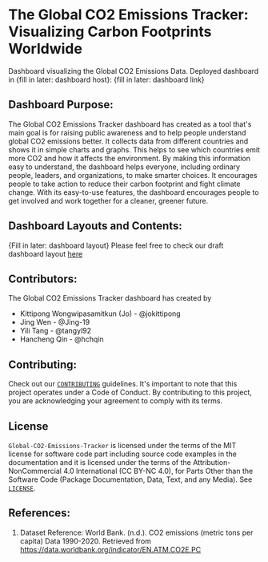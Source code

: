 # The Global CO2 Emissions Tracker: Visualizing Carbon Footprints Worldwide
Dashboard visualizing the Global CO2 Emissions Data.
Deployed dashboard in {fill in later: dashboard host}: {fill in later: dashboard link}

## Dashboard Purpose: 
The Global CO2 Emissions Tracker dashboard has created as a tool that's main goal is for raising public awareness and to help people understand global CO2 emissions better. It collects data from different countries and shows it in simple charts and graphs. This helps to see which countries emit more CO2 and how it affects the environment. By making this information easy to understand, the dashboard helps everyone, including ordinary people, leaders, and organizations, to make smarter choices. It encourages people to take action to reduce their carbon footprint and fight climate change. With its easy-to-use features, the dashboard encourages people to get involved and work together for a cleaner, greener future.

## Dashboard Layouts and Contents:
{Fill in later: dashboard layout}
Please feel free to check our draft dashboard layout [here](https://github.com/UBC-MDS/DSCI-532_2024_17_Global-CO2-Emissions-Tracker/blob/main/img/dashboard.png)

## Contributors: 
The Global CO2 Emissions Tracker dashboard has created by 
* Kittipong Wongwipasamitkun (Jo) - @jokittipong
* Jing Wen - @Jing-19
* Yili Tang - @tangyl92
* Hancheng Qin - @hchqin

## Contributing:
Check out our [`CONTRIBUTING`](https://github.com/UBC-MDS/DSCI-532_2024_17_Global-CO2-Emissions-Tracker/blob/main/CONTRIBUTING.md) guidelines. It's important to note that this project operates under a Code of Conduct. By contributing to this project, you are acknowledging your agreement to comply with its terms.

## License
`Global-CO2-Emissions-Tracker` is licensed under the terms of the MIT license for software code part including source code examples in the documentation and it is licensed under the terms of the Attribution-NonCommercial 4.0 International (CC BY-NC 4.0), for Parts Other than the Software Code (Package Documentation, Data, Text, and any Media). See [`LICENSE`](https://github.com/UBC-MDS/DSCI-532_2024_17_Global-CO2-Emissions-Tracker/blob/main/LICENSE).

## References:
1. Dataset Reference: World Bank. (n.d.). CO2 emissions (metric tons per capita) Data 1990-2020. Retrieved from https://data.worldbank.org/indicator/EN.ATM.CO2E.PC